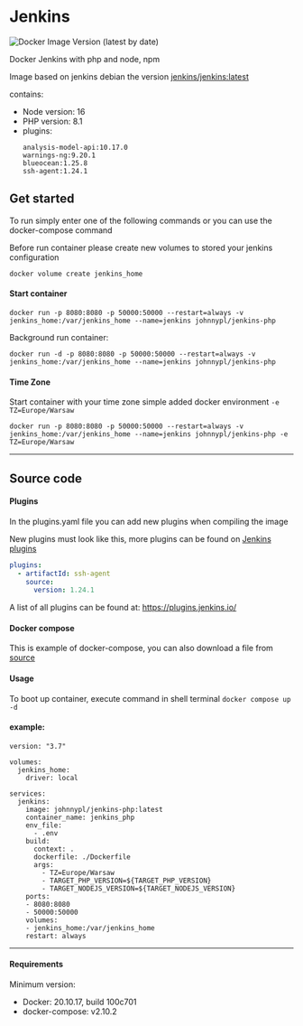 # Jenkins
![Docker Image Version (latest by date)](https://img.shields.io/docker/v/johnnypl/jenkins-php)

Docker Jenkins with php and node, npm

Image based on jenkins debian the version [jenkins/jenkins:latest](https://hub.docker.com/r/jenkins/jenkins) 

contains: 
- Node version: 16
- PHP version: 8.1
- plugins: 
    ```shell script
    analysis-model-api:10.17.0
    warnings-ng:9.20.1
    blueocean:1.25.8
    ssh-agent:1.24.1
    ```

## Get started
To run simply enter one of the following commands or you can use the docker-compose command

Before run container please create new volumes to stored your jenkins configuration
```shell script
docker volume create jenkins_home
```

#### Start container  
```shell script
docker run -p 8080:8080 -p 50000:50000 --restart=always -v jenkins_home:/var/jenkins_home --name=jenkins johnnypl/jenkins-php 
```
Background run container: 
```shell script
docker run -d -p 8080:8080 -p 50000:50000 --restart=always -v jenkins_home:/var/jenkins_home --name=jenkins johnnypl/jenkins-php 
```
#### Time Zone

Start container with your time zone simple added docker environment ``` -e TZ=Europe/Warsaw ```
```shell script
docker run -p 8080:8080 -p 50000:50000 --restart=always -v jenkins_home:/var/jenkins_home --name=jenkins johnnypl/jenkins-php -e TZ=Europe/Warsaw
``` 

<hr>

## Source code 

#### Plugins
In the plugins.yaml file you can add new plugins when compiling the image

New plugins must look like this, more plugins can be found on [Jenkins plugins](https://plugins.jenkins.io/)
```yaml
plugins:
  - artifactId: ssh-agent
    source:
      version: 1.24.1
```

A list of all plugins can be found at: https://plugins.jenkins.io/

#### Docker compose
This is example of docker-compose, you can also download a file from [source](https://github.com/JanoPL/JenkinsDocker/blob/master/docker-compose.yml)

#### Usage

To boot up container, execute command in shell terminal ``` docker compose up -d ```

#### example:
```shell script
version: "3.7"

volumes:
  jenkins_home:
    driver: local

services:
  jenkins:
    image: johnnypl/jenkins-php:latest
    container_name: jenkins_php
    env_file:
      - .env
    build: 
      context: .
      dockerfile: ./Dockerfile
      args:
        - TZ=Europe/Warsaw
        - TARGET_PHP_VERSION=${TARGET_PHP_VERSION}
        - TARGET_NODEJS_VERSION=${TARGET_NODEJS_VERSION}
    ports:
    - 8080:8080
    - 50000:50000
    volumes:
    - jenkins_home:/var/jenkins_home
    restart: always
```

<hr> 

#### Requirements
 
Minimum version:
- Docker: 20.10.17, build 100c701
- docker-compose: v2.10.2

